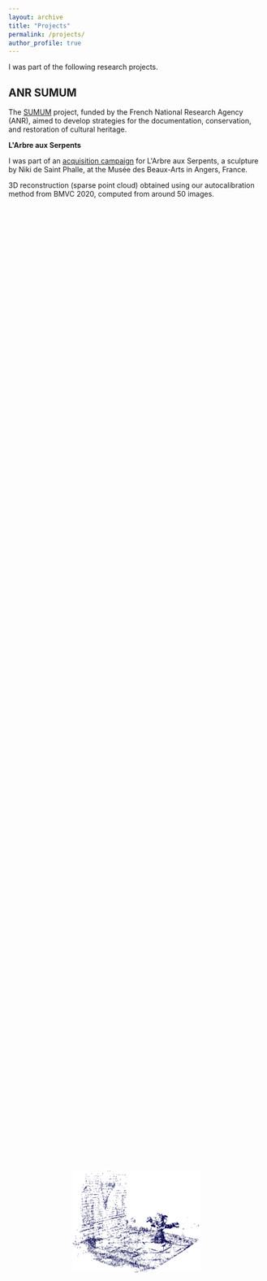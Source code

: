 ```yaml
---
layout: archive
title: "Projects"
permalink: /projects/
author_profile: true
---
```


I was part of the following research projects.

## ANR SUMUM

The [SUMUM](https://anr-sumum.fr) project, funded by the French National Research Agency (ANR), aimed to develop strategies for the documentation, conservation, and restoration of cultural heritage.  

**L'Arbre aux Serpents**  

I was part of an [acquisition campaign](https://anr-sumum.fr/campagne-de-captation-dimages-de-larbre-aux-serpents-de-niki-de-saint-phalle-juillet-2018/) for L'Arbre aux Serpents, a sculpture by Niki de Saint Phalle, at the Musée des Beaux-Arts in Angers, France.  

3D reconstruction (sparse point cloud) obtained using our autocalibration method from BMVC 2020, computed from around 50 images.  
<div style="display: flex; justify-content: center; align-items: center; height: 100vh;">
  <img src="/files/Figures/ArbreSerpents_BMVC20.png" alt="Result from EIP method" style="max-width: 50%; height: auto;">
</div>
